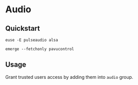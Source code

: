 # Audio

## Quickstart

```
euse -E pulseaudio alsa
```

```
emerge --fetchonly pavucontrol
```

## Usage

Grant trusted users access by adding them into `audio` group.
